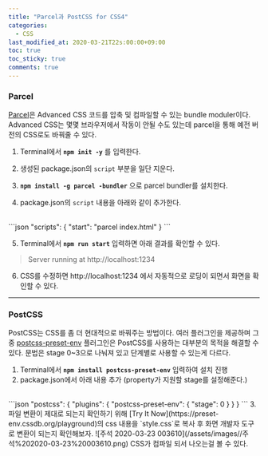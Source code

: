 ```yaml
---
title: "Parcel과 PostCSS for CSS4"
categories:
  - CSS
last_modified_at: 2020-03-21T22s:00:00+09:00
toc: true
toc_sticky: true
comments: true
---
```

### Parcel
 [Parcel](https://parceljs.org/)은 Advanced CSS 코드를 압축 및 컴파일할 수 있는 bundle moduler이다. Advanced CSS는 몇몇 브라우저에서 작동이 안될 수도 있는데 parcel을 통해 예전 버전의 CSS로도 바꿔줄 수 있다.


 1. Terminal에서 **`npm init -y`** 를 입력한다.


 2. 생성된 package.json의 `script` 부분을 일단 지운다.

 3. **`npm install -g parcel -bundler`** 으로 parcel bundler를 설치한다.


 4. package.json의 `script` 내용을 아래와 같이 추가한다.
 <br>
```json
"scripts": {
  "start": "parcel index.html"
}
```

5. Terminal에서 **`npm run start`** 입력하면 아래 결과를 확인할 수 있다.      
> Server running at http://localhost:1234

6. CSS를 수정하면 http://localhost:1234 에서 자동적으로 로딩이 되면서 화면을 확인할 수 있다.

***

### PostCSS
PostCSS는 CSS를 좀 더 현대적으로 바꿔주는 방법이다. 여러 플러그인을 제공하며 그 중 [postcss-preset-env](https://preset-env.cssdb.org/) 플러그인은 PostCSS를 사용하는 대부분의 목적을 해결할 수 있다. 문법은 stage 0~3으로 나눠져 있고 단계별로 사용할 수 있는게 다르다.

1. Terminal에서 **`npm install postcss-preset-env`** 입력하여 설치 진행
2. package.json에서 아래 내용 추가 (property가 지원할 stage를 설정해준다.)
<br>
```json
"postcss": {
  "plugins": {
    "postcss-preset-env": {
      "stage": 0
    }
  }
}
```
3. 파일 변환이 제대로 되는지 확인하기 위해 [Try It Now](https://preset-env.cssdb.org/playground)의 css 내용을 `style.css`로 복사 후 화면 개발자 도구로 변환이 되는지 확인해보자.
![주석 2020-03-23 003610](/assets/images//주석%202020-03-23%20003610.png)
CSS가 컴파일 되서 나오는걸 볼 수 있다.
